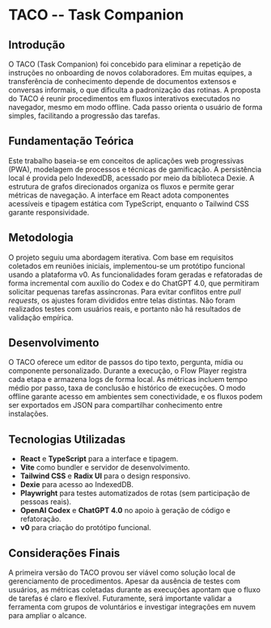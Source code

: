 # TACO -- Task Companion

## Introdução

O TACO (Task Companion) foi concebido para eliminar a repetição de instruções no onboarding de novos colaboradores. Em muitas equipes, a transferência de conhecimento depende de documentos extensos e conversas informais, o que dificulta a padronização das rotinas. A proposta do TACO é reunir procedimentos em fluxos interativos executados no navegador, mesmo em modo offline. Cada passo orienta o usuário de forma simples, facilitando a progressão das tarefas.

## Fundamentação Teórica

Este trabalho baseia-se em conceitos de aplicações web progressivas (PWA), modelagem de processos e técnicas de gamificação. A persistência local é provida pelo IndexedDB, acessado por meio da biblioteca Dexie. A estrutura de grafos direcionados organiza os fluxos e permite gerar métricas de navegação. A interface em React adota componentes acessíveis e tipagem estática com TypeScript, enquanto o Tailwind CSS garante responsividade.

## Metodologia

O projeto seguiu uma abordagem iterativa. Com base em requisitos coletados em reuniões iniciais, implementou-se um protótipo funcional usando a plataforma v0. As funcionalidades foram geradas e refatoradas de forma incremental com auxílio do Codex e do ChatGPT 4.0, que permitiram solicitar pequenas tarefas assíncronas. Para evitar conflitos entre _pull requests_, os ajustes foram divididos entre telas distintas. Não foram realizados testes com usuários reais, e portanto não há resultados de validação empírica.

## Desenvolvimento

O TACO oferece um editor de passos do tipo texto, pergunta, mídia ou componente personalizado. Durante a execução, o Flow Player registra cada etapa e armazena logs de forma local. As métricas incluem tempo médio por passo, taxa de conclusão e histórico de execuções. O modo offline garante acesso em ambientes sem conectividade, e os fluxos podem ser exportados em JSON para compartilhar conhecimento entre instalações.

## Tecnologias Utilizadas

- **React** e **TypeScript** para a interface e tipagem.
- **Vite** como bundler e servidor de desenvolvimento.
- **Tailwind CSS** e **Radix UI** para o design responsivo.
- **Dexie** para acesso ao IndexedDB.
- **Playwright** para testes automatizados de rotas (sem participação de pessoas reais).
- **OpenAI Codex** e **ChatGPT 4.0** no apoio à geração de código e refatoração.
- **v0** para criação do protótipo funcional.

## Considerações Finais

A primeira versão do TACO provou ser viável como solução local de gerenciamento de procedimentos. Apesar da ausência de testes com usuários, as métricas coletadas durante as execuções apontam que o fluxo de tarefas é claro e flexível. Futuramente, será importante validar a ferramenta com grupos de voluntários e investigar integrações em nuvem para ampliar o alcance.

